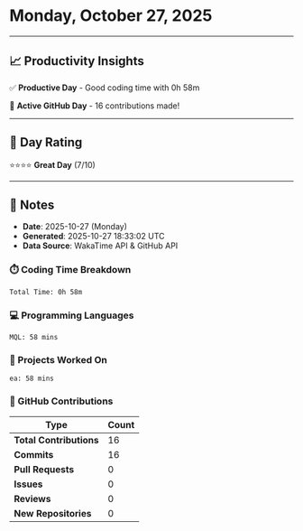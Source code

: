 # Monday, October 27, 2025

---

## 📈 Productivity Insights

✅ **Productive Day** - Good coding time with 0h 58m

🚀 **Active GitHub Day** - 16 contributions made!

---

## 🎯 Day Rating

⭐⭐⭐⭐ **Great Day** (7/10)

---

## 📝 Notes

- **Date**: 2025-10-27 (Monday)
- **Generated**: 2025-10-27 18:33:02 UTC
- **Data Source**: WakaTime API & GitHub API


### ⏱️ Coding Time Breakdown

```
Total Time: 0h 58m
```

### 💻 Programming Languages

```
MQL: 58 mins
```

### 📂 Projects Worked On

```
ea: 58 mins

```


### 🐙 GitHub Contributions

| Type | Count |
|------|-------|
| **Total Contributions** | 16 |
| **Commits** | 16 |
| **Pull Requests** | 0 |
| **Issues** | 0 |
| **Reviews** | 0 |
| **New Repositories** | 0 |

